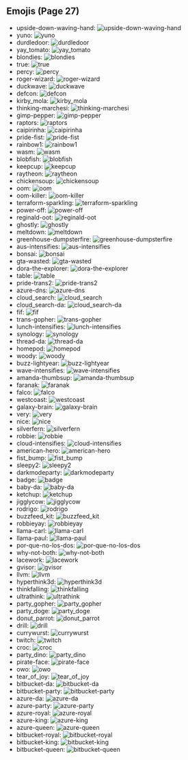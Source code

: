 
## Emojis (Page 27)

* upside-down-waving-hand: ![upside-down-waving-hand](output/upside-down-waving-hand.png)
* yuno: ![yuno](output/yuno.png)
* durdledoor: ![durdledoor](output/durdledoor.jpg)
* yay_tomato: ![yay_tomato](output/yay_tomato.gif)
* blondies: ![blondies](output/blondies)
* true: ![true](output/true.png)
* percy: ![percy](output/percy.png)
* roger-wizard: ![roger-wizard](output/roger-wizard.png)
* duckwave: ![duckwave](output/duckwave.gif)
* defcon: ![defcon](output/defcon.png)
* kirby_mola: ![kirby_mola](output/kirby_mola.png)
* thinking-marchesi: ![thinking-marchesi](output/thinking-marchesi.png)
* gimp-pepper: ![gimp-pepper](output/gimp-pepper.png)
* raptors: ![raptors](output/raptors.png)
* caipirinha: ![caipirinha](output/caipirinha.png)
* pride-fist: ![pride-fist](output/pride-fist.png)
* rainbow1: ![rainbow1](output/rainbow1.png)
* wasm: ![wasm](output/wasm.png)
* blobfish: ![blobfish](output/blobfish.png)
* keepcup: ![keepcup](output/keepcup.png)
* raytheon: ![raytheon](output/raytheon.jpg)
* chickensoup: ![chickensoup](output/chickensoup.jpg)
* oom: ![oom](output/oom)
* oom-killer: ![oom-killer](output/oom-killer)
* terraform-sparkling: ![terraform-sparkling](output/terraform-sparkling.gif)
* power-off: ![power-off](output/power-off.png)
* reginald-oot: ![reginald-oot](output/reginald-oot.jpg)
* ghostly: ![ghostly](output/ghostly.png)
* meltdown: ![meltdown](output/meltdown.png)
* greenhouse-dumpsterfire: ![greenhouse-dumpsterfire](output/greenhouse-dumpsterfire.gif)
* aus-intensifies: ![aus-intensifies](output/aus-intensifies.gif)
* bonsai: ![bonsai](output/bonsai.png)
* gta-wasted: ![gta-wasted](output/gta-wasted.png)
* dora-the-explorer: ![dora-the-explorer](output/dora-the-explorer.png)
* table: ![table](output/table.png)
* pride-trans2: ![pride-trans2](output/pride-trans2.png)
* azure-dns: ![azure-dns](output/azure-dns.png)
* cloud_search: ![cloud_search](output/cloud_search.png)
* cloud_search-da: ![cloud_search-da](output/cloud_search-da.png)
* fif: ![fif](output/fif.png)
* trans-gopher: ![trans-gopher](output/trans-gopher.png)
* lunch-intensifies: ![lunch-intensifies](output/lunch-intensifies.gif)
* synology: ![synology](output/synology.png)
* thread-da: ![thread-da](output/thread-da.png)
* homepod: ![homepod](output/homepod.png)
* woody: ![woody](output/woody.png)
* buzz-lightyear: ![buzz-lightyear](output/buzz-lightyear.png)
* wave-intensifies: ![wave-intensifies](output/wave-intensifies.gif)
* amanda-thumbsup: ![amanda-thumbsup](output/amanda-thumbsup.gif)
* faranak: ![faranak](output/faranak.gif)
* falco: ![falco](output/falco.png)
* westcoast: ![westcoast](output/westcoast.jpg)
* galaxy-brain: ![galaxy-brain](output/galaxy-brain.png)
* very: ![very](output/very.png)
* nice: ![nice](output/nice)
* silverfern: ![silverfern](output/silverfern.png)
* robbie: ![robbie](output/robbie.png)
* cloud-intensifies: ![cloud-intensifies](output/cloud-intensifies.gif)
* american-hero: ![american-hero](output/american-hero.jpg)
* fist_bump: ![fist_bump](output/fist_bump.gif)
* sleepy2: ![sleepy2](output/sleepy2.png)
* darkmodeparty: ![darkmodeparty](output/darkmodeparty.gif)
* badge: ![badge](output/badge.png)
* baby-da: ![baby-da](output/baby-da.png)
* ketchup: ![ketchup](output/ketchup.png)
* jigglycow: ![jigglycow](output/jigglycow.gif)
* rodrigo: ![rodrigo](output/rodrigo.png)
* buzzfeed_kit: ![buzzfeed_kit](output/buzzfeed_kit.png)
* robbieyay: ![robbieyay](output/robbieyay.gif)
* llama-carl: ![llama-carl](output/llama-carl.png)
* llama-paul: ![llama-paul](output/llama-paul.png)
* por-que-no-los-dos: ![por-que-no-los-dos](output/por-que-no-los-dos.png)
* why-not-both: ![why-not-both](output/why-not-both)
* lacework: ![lacework](output/lacework.png)
* gvisor: ![gvisor](output/gvisor.png)
* llvm: ![llvm](output/llvm.png)
* hyperthink3d: ![hyperthink3d](output/hyperthink3d.gif)
* thinkfalling: ![thinkfalling](output/thinkfalling.gif)
* ultrathink: ![ultrathink](output/ultrathink.png)
* party_gopher: ![party_gopher](output/party_gopher.gif)
* party_doge: ![party_doge](output/party_doge.gif)
* donut_parrot: ![donut_parrot](output/donut_parrot.gif)
* drill: ![drill](output/drill.png)
* currywurst: ![currywurst](output/currywurst.png)
* twitch: ![twitch](output/twitch.png)
* croc: ![croc](output/croc.jpg)
* party_dino: ![party_dino](output/party_dino.gif)
* pirate-face: ![pirate-face](output/pirate-face.gif)
* owo: ![owo](output/owo.jpg)
* tear_of_joy: ![tear_of_joy](output/tear_of_joy.png)
* bitbucket-da: ![bitbucket-da](output/bitbucket-da.png)
* bitbucket-party: ![bitbucket-party](output/bitbucket-party.gif)
* azure-da: ![azure-da](output/azure-da.png)
* azure-party: ![azure-party](output/azure-party.gif)
* azure-royal: ![azure-royal](output/azure-royal.png)
* azure-king: ![azure-king](output/azure-king)
* azure-queen: ![azure-queen](output/azure-queen)
* bitbucket-royal: ![bitbucket-royal](output/bitbucket-royal.png)
* bitbucket-king: ![bitbucket-king](output/bitbucket-king)
* bitbucket-queen: ![bitbucket-queen](output/bitbucket-queen)

